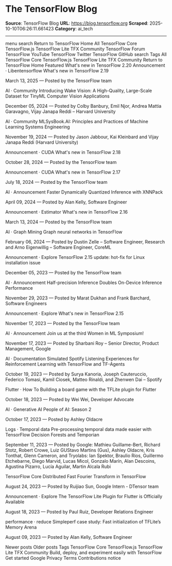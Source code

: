 # The TensorFlow Blog

**Source**: TensorFlow Blog
**URL**: https://blog.tensorflow.org
**Scraped**: 2025-10-10T06:26:11.661423
**Category**: ai_tech

---

menu 
 search
 Return to TensorFlow Home
All TensorFlow Core TensorFlow.js TensorFlow Lite TFX Community
TensorFlow Forum
TensorFlow YouTube
TensorFlow Twitter
TensorFlow GitHub
 search
Tags
All
TensorFlow Core
TensorFlow.js
TensorFlow Lite
TFX
Community
Return to TensorFlow Home
Featured
What's new in TensorFlow 2.20
Announcement · Libentensorflow
What's new in TensorFlow 2.19

March 13, 2025 — Posted by the TensorFlow team

AI · Community
Introducing Wake Vision: A High-Quality, Large-Scale Dataset for TinyML Computer Vision Applications

December 05, 2024 — Posted by Colby Banbury, Emil Njor, Andrea Mattia Garavagno, Vijay Janapa Reddi – Harvard University

AI · Community
MLSysBook.AI: Principles and Practices of Machine Learning Systems Engineering

November 19, 2024 — Posted by Jason Jabbour, Kai Kleinbard and Vijay Janapa Reddi (Harvard University)

Announcement · CUDA
What's new in TensorFlow 2.18

October 28, 2024 — Posted by the TensorFlow team

Announcement · CUDA
What's new in TensorFlow 2.17

July 18, 2024 — Posted by the TensorFlow team

AI · Announcement
Faster Dynamically Quantized Inference with XNNPack

April 09, 2024 — Posted by Alan Kelly, Software Engineer

Announcement · Estimator
What's new in TensorFlow 2.16

March 13, 2024 — Posted by the TensorFlow team

AI · Graph Mining
Graph neural networks in TensorFlow

February 06, 2024 — Posted by Dustin Zelle – Software Engineer, Research and Arno Eigenwillig – Software Engineer, CoreML

Announcement · Explore
TensorFlow 2.15 update: hot-fix for Linux installation issue

December 05, 2023 — Posted by the TensorFlow team

AI · Announcement
Half-precision Inference Doubles On-Device Inference Performance

November 29, 2023 — Posted by Marat Dukhan and Frank Barchard, Software Engineers

Announcement · Explore
What's new in TensorFlow 2.15

November 17, 2023 — Posted by the TensorFlow team

AI · Announcement
Join us at the third Women in ML Symposium!

November 17, 2023 — Posted by Sharbani Roy – Senior Director, Product Management, Google

AI · Documentation
Simulated Spotify Listening Experiences for Reinforcement Learning with TensorFlow and TF-Agents

October 19, 2023 — Posted by Surya Kanoria, Joseph Cauteruccio, Federico Tomasi, Kamil Ciosek, Matteo Rinaldi, and Zhenwen Dai – Spotify

Flutter · How To
Building a board game with the TFLite plugin for Flutter

October 18, 2023 — Posted by Wei Wei, Developer Advocate

AI · Generative AI
People of AI: Season 2

October 17, 2023 — Posted by Ashley Oldacre

Logs · Temporal data
Pre-processing temporal data made easier with TensorFlow Decision Forests and Temporian

September 11, 2023 — Posted by Google: Mathieu Guillame-Bert, Richard Stotz, Robert Crowe, Luiz GUStavo Martins (Gus), Ashley Oldacre, Kris Tonthat, Glenn Cameron, and Tryolabs: Ian Spektor, Braulio Rios, Guillermo Etchebarne, Diego Marvid, Lucas Micol, Gonzalo Marín, Alan Descoins, Agustina Pizarro, Lucía Aguilar, Martin Alcala Rubi

TensorFlow Core
Distributed Fast Fourier Transform in TensorFlow

August 24, 2023 — Posted by Ruijiao Sun, Google Intern - DTensor team

Announcement · Explore
The TensorFlow Lite Plugin for Flutter is Officially Available

August 18, 2023 — Posted by Paul Ruiz, Developer Relations Engineer

performance · reduce
Simpleperf case study: Fast initialization of TFLite’s Memory Arena

August 09, 2023 — Posted by Alan Kelly, Software Engineer

 Newer posts
Older posts 
Tags
TensorFlow Core  TensorFlow.js  TensorFlow Lite  TFX  Community 
Build, deploy, and experiment easily with TensorFlow
Get started
Google Privacy Terms Contributions notice

